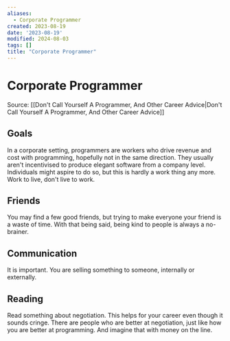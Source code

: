 ```yaml
---
aliases:
  - Corporate Programmer
created: 2023-08-19
date: '2023-08-19'
modified: 2024-08-03
tags: []
title: "Corporate Programmer"
---
```


# Corporate Programmer

Source: [[Don't Call Yourself A Programmer, And Other Career Advice|Don't Call Yourself A Programmer, And Other Career Advice]]

## Goals

In a corporate setting, programmers are workers who drive revenue and cost with programming, hopefully not in the same direction. They usually aren't incentivised to produce elegant software from a company level. Individuals might aspire to do so, but this is hardly a work thing any more. Work to live, don't live to work.

## Friends

You may find a few good friends, but trying to make everyone your friend is a waste of time. With that being said, being kind to people is always a no-brainer.

## Communication

It is important. You are selling something to someone, internally or externally.

## Reading

Read something about negotiation. This helps for your career even though it sounds cringe. There are people who are better at negotiation, just like how you are better at programming. And imagine that with money on the line.